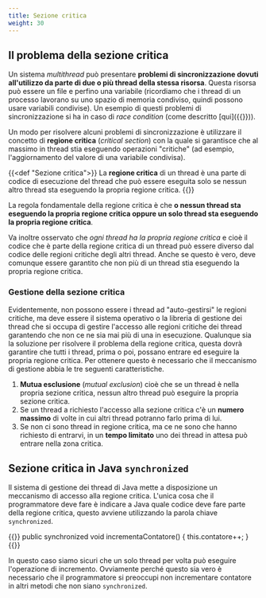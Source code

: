 ```yaml
---
title: Sezione critica
weight: 30
---
```


## Il problema della sezione critica
Un sistema *multithread* può presentare **problemi di sincronizzazione dovuti all'utilizzo da parte di due o più thread della stessa risorsa**. Questa risorsa può essere un file e perfino una variabile (ricordiamo che i thread di un processo lavorano su uno spazio di memoria condiviso, quindi possono usare variabili condivise). Un esempio di questi problemi di sincronizzazione si ha in caso di *race condition* (come descritto [qui]({{<ref sincronizzazione.md >}})).

Un modo per risolvere alcuni problemi di sincronizzazione è utilizzare il concetto di **regione critica** (*critical section*) con la quale si garantisce che al massimo in thread stia eseguendo operazioni "critiche" (ad esempio, l'aggiornamento del valore di una variabile condivisa).


{{<def "Sezione critica">}}
La <strong>regione critica</strong> di un thread è una parte di codice di esecuzione del thread che può essere eseguita solo se nessun altro thread sta eseguendo la propria regione critica.
{{</def>}}


La regola fondamentale della regione critica è che **o nessun thread sta eseguendo la propria regione critica oppure un solo thread sta eseguendo la propria regione critica**. 

Va inoltre osservato che *ogni thread ha la propria regione critica* e cioè il codice che è parte della regione critica di un thread può essere diverso dal codice delle regioni critiche degli altri thread. Anche se questo è vero, deve comunque essere garantito che non più di un thread stia eseguendo la propria regione critica.

### Gestione della sezione critica

Evidentemente, non possono essere i thread ad "auto-gestirsi" le regioni critiche, ma deve essere il sistema operativo o la libreria di gestione dei thread che si occupa di gestire l'accesso alle regioni critiche dei thread garantendo che non ce ne sia mai più di una in esecuzione.
Qualunque sia la soluzione per risolvere il problema della regione critica, questa dovrà garantire che tutti i thread, prima o poi, possano entrare ed eseguire la propria regione critica. Per ottenere questo è necessario che il meccanismo di gestione abbia le tre seguenti caratteristiche.

1. **Mutua esclusione** (*mutual exclusion*) cioè che se un thread è nella propria sezione critica, nessun altro thread può eseguire la propria sezione critica.
2. Se un thread a richiesto l'accesso alla sezione critica c'è un **numero massimo** di volte in cui altri thread potranno farlo prima di lui.
3. Se non ci sono thread in regione critica, ma ce ne sono che hanno richiesto di entrarvi, in un **tempo limitato** uno dei thread in attesa può entrare nella zona critica.

## Sezione critica in Java ``synchronized``
Il sistema di gestione dei thread di Java mette a disposizione un meccanismo di accesso alla regione critica. L'unica cosa che il programmatore deve fare è indicare a Java quale codice deve fare parte della regione critica, questo avviene utilizzando la parola chiave ``synchronized``.

{{<highlight java>}}
public synchronized void incrementaContatore() {
    this.contatore++;
}
{{</highlight>}}

In questo caso siamo sicuri che un solo thread per volta può eseguire l'operazione di incremento. Ovviamente perché questo sia vero è necessario che il programmatore si preoccupi non incrementare contatore in altri metodi che non siano ``synchronized``.


